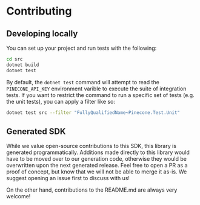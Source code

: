 # Contributing

## Developing locally

You can set up your project and run tests with the following:

```sh
cd src
dotnet build
dotnet test
```

By default, the `dotnet test` command will attempt to read the `PINECONE_API_KEY`
environment varible to execute the suite of integration tests. If you want to
restrict the command to run a specific set of tests (e.g. the unit tests), you
can apply a filter like so:

```sh
dotnet test src --filter "FullyQualifiedName~Pinecone.Test.Unit"
```

## Generated SDK

While we value open-source contributions to this SDK, this library is generated programmatically.
Additions made directly to this library would have to be moved over to our generation code, otherwise
they would be overwritten upon the next generated release. Feel free to open a PR as a proof of concept,
but know that we will not be able to merge it as-is. We suggest opening an issue first to discuss with us!

On the other hand, contributions to the README.md are always very welcome!

